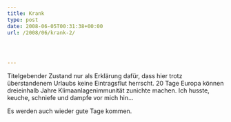 ```yaml
---
title: Krank
type: post
date: 2008-06-05T00:31:38+00:00
url: /2008/06/krank-2/




---
```

Titelgebender Zustand nur als Erklärung dafür, dass hier trotz überstandenem Urlaubs keine Eintragsflut herrscht. 20 Tage Europa können dreieinhalb Jahre Klimaanlagenimmunität zunichte machen. Ich husste, keuche, schniefe und dampfe vor mich hin...

Es werden auch wieder gute Tage kommen.
